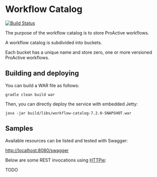 # Workflow Catalog

[![Build Status](http://jenkins.activeeon.com/job/workflow-catalog/badge/icon)](http://jenkins.activeeon.com/job/workflow-catalog/)

The purpose of the workflow catalog is to store ProActive workflows.

A workflow catalog is subdivided into buckets. 

Each bucket has a unique name and store zero, one or more versioned ProActive workflows.

## Building and deploying

You can build a WAR file as follows:

```
gradle clean build war
```

Then, you can directly deploy the service with embedded Jetty:

```
java -jar build/libs/workflow-catalog-7.2.0-SNAPSHOT.war
```

## Samples

Available resources can be listed and tested with Swagger:

[http://localhost:8080/swagger](http://localhost:8080/swagger)

Below are some REST invocations using [HTTPie](https://github.com/jkbrzt/httpie):

TODO
